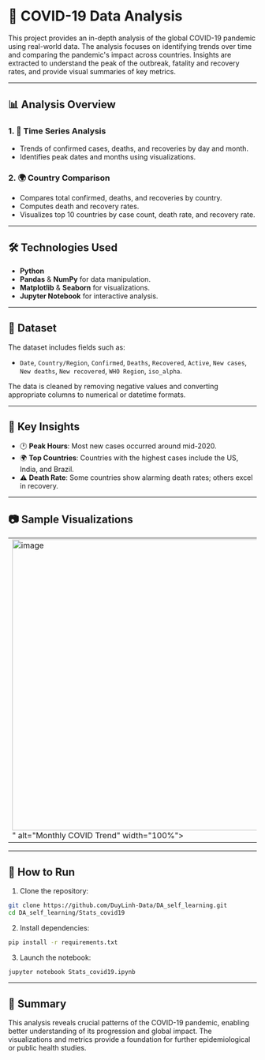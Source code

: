 # 🦠 COVID-19 Data Analysis

This project provides an in-depth analysis of the global COVID-19 pandemic using real-world data. The analysis focuses on identifying trends over time and comparing the pandemic's impact across countries. Insights are extracted to understand the peak of the outbreak, fatality and recovery rates, and provide visual summaries of key metrics.

---

## 📊 Analysis Overview

### 1. 📅 Time Series Analysis
- Trends of confirmed cases, deaths, and recoveries by day and month.
- Identifies peak dates and months using visualizations.

### 2. 🌍 Country Comparison
- Compares total confirmed, deaths, and recoveries by country.
- Computes death and recovery rates.
- Visualizes top 10 countries by case count, death rate, and recovery rate.

---

## 🛠️ Technologies Used
- **Python**
- **Pandas** & **NumPy** for data manipulation.
- **Matplotlib** & **Seaborn** for visualizations.
- **Jupyter Notebook** for interactive analysis.

---

## 📁 Dataset
The dataset includes fields such as:
- `Date`, `Country/Region`, `Confirmed`, `Deaths`, `Recovered`, `Active`, `New cases`, `New deaths`, `New recovered`, `WHO Region`, `iso_alpha`.

The data is cleaned by removing negative values and converting appropriate columns to numerical or datetime formats.

---

## 📌 Key Insights
- 🕐 **Peak Hours**: Most new cases occurred around mid-2020.
- 🌍 **Top Countries**: Countries with the highest cases include the US, India, and Brazil.
- ⚠️ **Death Rate**: Some countries show alarming death rates; others excel in recovery.

---

## 📷 Sample Visualizations

<table>
  <tr>
    <td width="50%">
      <img src="<img width="1187" height="590" alt="image" src="https://github.com/user-attachments/assets/06b31469-b1aa-4b3e-b0a1-f3af2bfbea80" />
" alt="Monthly COVID Trend" width="100%">
    </td>
    <td width="50%">
      <img src="https://raw.githubusercontent.com/DuyLinh-Data/DA_self_learning/main/Stats_covid19/figs/country_compare.png" alt="Country Comparison" width="100%">
    </td>
  </tr>
</table>

---

## 🚀 How to Run

1. Clone the repository:
```bash
git clone https://github.com/DuyLinh-Data/DA_self_learning.git
cd DA_self_learning/Stats_covid19
```

2. Install dependencies:
```bash
pip install -r requirements.txt
```

3. Launch the notebook:
```bash
jupyter notebook Stats_covid19.ipynb
```

---

## 📎 Summary

This analysis reveals crucial patterns of the COVID-19 pandemic, enabling better understanding of its progression and global impact. The visualizations and metrics provide a foundation for further epidemiological or public health studies.
